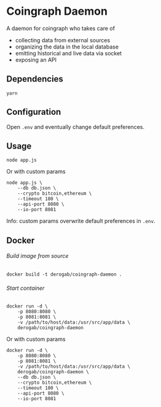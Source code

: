 # Coingraph Daemon

A daemon for coingraph who takes care of
- collecting data from external sources
- organizing the data in the local database
- emitting historical and live data via socket
- exposing an API

## Dependencies
```shell	
yarn
```

## Configuration  
Open `.env` and eventually change default preferences.

## Usage
```shell	
node app.js
```
Or with custom params
```shell
node app.js \
    --db db.json \
    --crypto bitcoin,ethereum \
    --timeout 180 \
    --api-port 8080 \
    --io-port 8081
```
Info: custom params overwrite default preferences in `.env`.

## Docker
###### Build image from source
```shell
docker build -t derogab/coingraph-daemon .
```
###### Start container
```shell
docker run -d \
    -p 8080:8080 \
    -p 8081:8081 \
    -v /path/to/host/data:/usr/src/app/data \
    derogab/coingraph-daemon
```
Or with custom params
```shell
docker run -d \
    -p 8080:8080 \
    -p 8081:8081 \
    -v /path/to/host/data:/usr/src/app/data \
    derogab/coingraph-daemon \
    --db db.json \
    --crypto bitcoin,ethereum \
    --timeout 180 \
    --api-port 8080 \
    --io-port 8081
```